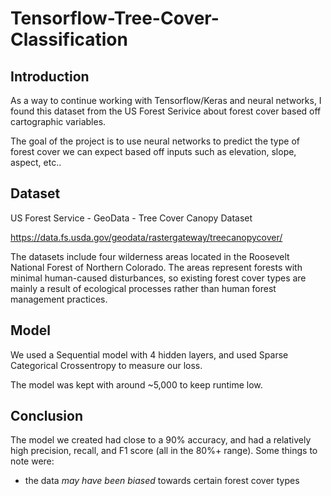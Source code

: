 # Tensorflow-Tree-Cover-Classification

## Introduction

As a way to continue working with Tensorflow/Keras and neural networks, I found this dataset from the US Forest Serivice about forest cover based off cartographic variables. 

The goal of the project is to use neural networks to predict the type of forest cover we can expect based off inputs such as elevation, slope, aspect, etc..


## Dataset

US Forest Service - GeoData - Tree Cover Canopy Dataset

https://data.fs.usda.gov/geodata/rastergateway/treecanopycover/

The datasets include four wilderness areas located in the Roosevelt National Forest of Northern Colorado. The areas represent forests with minimal human-caused disturbances, so existing forest cover types are mainly a result of ecological processes rather than human forest management practices.

## Model

We used a Sequential model with 4 hidden layers, and used Sparse Categorical Crossentropy to measure our loss.

The model was kept with around ~5,000 to keep runtime low. 

## Conclusion

The model we created had close to a 90% accuracy, and had a relatively high precision, recall, and F1 score (all in the 80%+ range). Some things to note were:
- the data *may have been biased* towards certain forest cover types 
